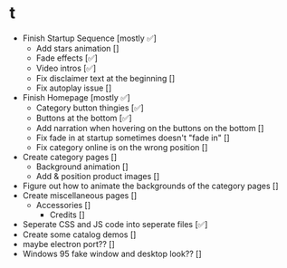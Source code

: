 # t
- Finish Startup Sequence [mostly ✅]
  - Add stars animation []
  - Fade effects [✅]
  - Video intros [✅]
  - Fix disclaimer text at the beginning []
  - Fix autoplay issue []
- Finish Homepage [mostly ✅]
  - Category button thingies [✅]
  - Buttons at the bottom [✅]
  - Add narration when hovering on the buttons on the bottom []
  - Fix fade in at startup sometimes doesn't "fade in" []
  - Fix category online is on the wrong position []
- Create category pages []
  - Background animation []
  - Add & position product images []
- Figure out how to animate the backgrounds of the category pages []
- Create miscellaneous pages []
  - Accessories []
    - Credits []
- Seperate CSS and JS code into seperate files [✅]
- Create some catalog demos []
- maybe electron port?? []
- Windows 95 fake window and desktop look?? []
